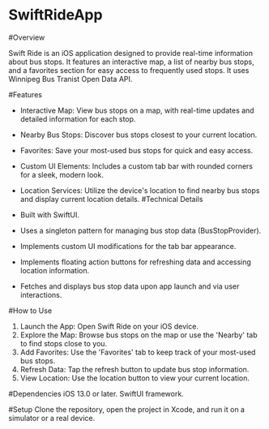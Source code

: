 # SwiftRideApp

#Overview

Swift Ride is an iOS application designed to provide real-time information about bus stops. It features an interactive map, a list of nearby bus stops, and a favorites section for easy access to frequently used stops. It uses Winnipeg Bus Tranist Open Data API. 

#Features
- Interactive Map: View bus stops on a map, with real-time updates and detailed information for each stop.
- Nearby Bus Stops: Discover bus stops closest to your current location.
- Favorites: Save your most-used bus stops for quick and easy access.
- Custom UI Elements: Includes a custom tab bar with rounded corners for a sleek, modern look.
- Location Services: Utilize the device's location to find nearby bus stops and display current location details.
#Technical Details

- Built with SwiftUI.
- Uses a singleton pattern for managing bus stop data (BusStopProvider).
- Implements custom UI modifications for the tab bar appearance.
- Implements floating action buttons for refreshing data and accessing location information.
- Fetches and displays bus stop data upon app launch and via user interactions.
  
#How to Use

1. Launch the App: Open Swift Ride on your iOS device.
2. Explore the Map: Browse bus stops on the map or use the 'Nearby' tab to find stops close to you.
3. Add Favorites: Use the 'Favorites' tab to keep track of your most-used bus stops.
4. Refresh Data: Tap the refresh button to update bus stop information.
5. View Location: Use the location button to view your current location.

#Dependencies
iOS 13.0 or later.
SwiftUI framework.

#Setup
Clone the repository, open the project in Xcode, and run it on a simulator or a real device.
